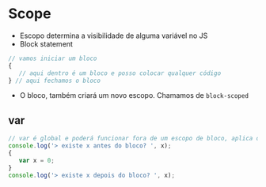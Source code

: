 # Scope

* Escopo determina a visibilidade de alguma variável no JS
*  Block statement

```js
// vamos iniciar um bloco
{
   // aqui dentro é um bloco e posso colocar qualquer código 
} // aqui fechamos o bloco

```
 - O bloco, também criará um novo escopo. Chamamos de `block-scoped`

 ## var
 
 ```js
// var é global e poderá funcionar fora de um escopo de bloco, aplica o hosting
console.log('> existe x antes do bloco? ', x);
{
    var x = 0;
}
console.log('> existe x depois do bloco? ', x);


 ```
